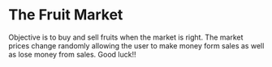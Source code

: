 # The Fruit Market  

Objective is to buy and sell fruits when the market is right.  The market prices change randomly allowing the user to make money form sales as well as lose money from sales.  Good luck!!
